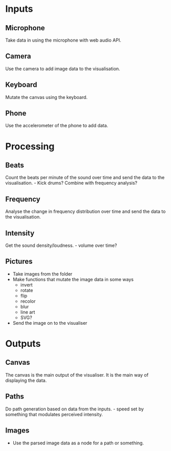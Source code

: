 # Inputs

## Microphone

Take data in using the microphone with web audio API.

## Camera

Use the camera to add image data to the visualisation.

## Keyboard

Mutate the canvas using the keyboard.

## Phone

Use the accelerometer of the phone to add data.

# Processing

## Beats

Count the beats per minute of the sound over time and send the data to the visualisation. - Kick drums? Combine with frequency analysis?

## Frequency

Analyse the change in frequency distribution over time and send the data to the visualisation.

## Intensity

Get the sound density/loudness. - volume over time?

## Pictures

-   Take images from the folder
-   Make functions that mutate the image data in some ways
    -   invert
    -   rotate
    -   flip
    -   recolor
    -   blur
    -   line art
    -   SVG?
-   Send the image on to the visualiser

# Outputs

## Canvas

The canvas is the main output of the visualiser. It is the main way of displaying the data.

## Paths

Do path generation based on data from the inputs. - speed set by something that modulates perceived intensity.

## Images

-   Use the parsed image data as a node for a path or something.
